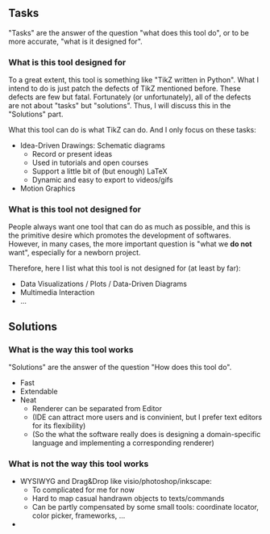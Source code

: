 ## Tasks

"Tasks" are the answer of the question "what does this tool do", or to be more accurate, "what is it designed for".

### What is this tool designed for

To a great extent, this tool is something like "TikZ written in Python". What I intend to do is just patch the defects of TikZ mentioned before. These defects are few but fatal. Fortunately (or unfortunately), all of the defects are not about "tasks" but "solutions". Thus, I will discuss this in the "Solutions" part.

What this tool can do is what TikZ can do. And I only focus on these tasks:

* Idea-Driven Drawings: Schematic diagrams
    * Record or present ideas
    * Used in tutorials and open courses
    * Support a little bit of (but enough) LaTeX
    * Dynamic and easy to export to videos/gifs
* Motion Graphics

### What is this tool not designed for
People always want one tool that can do as much as possible, and this is the primitive desire which promotes the development of softwares. However, in many cases, the more important question is "what we **do not** want", especially for a newborn project.

Therefore, here I list what this tool is not designed for (at least by far):

* Data Visualizations / Plots / Data-Driven Diagrams
* Multimedia Interaction
* ...

## Solutions

### What is the way this tool works

"Solutions" are the answer of the question "How does this tool do".

* Fast
* Extendable
* Neat
    * Renderer can be separated from Editor
    * (IDE can attract more users and is convinient, but I prefer text editors for its flexibility)
    * (So the what the software really does is designing a domain-specific language and implementing a corresponding renderer)


### What is not the way this tool works

* WYSIWYG and Drag&Drop like visio/photoshop/inkscape:
    * To complicated for me for now
    * Hard to map casual handrawn objects to texts/commands
    * Can be partly compensated by some small tools: coordinate locator, color picker, frameworks, ...
* 